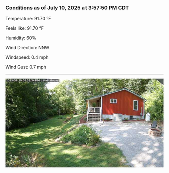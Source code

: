 ### Conditions as of July 10, 2025 at 3:57:50 PM CDT 

Temperature: 91.70 &deg;F

Feels like: 91.70 &deg;F

Humidity: 60%

Wind Direction: NNW

Windspeed: 0.4 mph

Wind Gust: 0.7 mph

---

<img src="./images/latest.jpeg"/>


